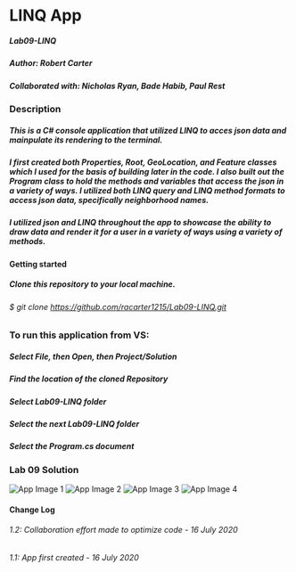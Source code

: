 # LINQ App
##### Lab09-LINQ
##### Author: Robert Carter
##### Collaborated with: Nicholas Ryan, Bade Habib, Paul Rest

### Description

##### This is a C# console application that utilized LINQ to acces json data and mainpulate its rendering to the terminal.
##### I first created both Properties, Root, GeoLocation, and Feature classes which I used for the basis of building later in the code. I also built out the Program class to hold the methods and variables that access the json in a variety of ways. I utilized both LINQ query and LINQ method formats to access json data, specifically neighborhood names. 
##### I utilized json and LINQ throughout the app to showcase the ability to draw data and render it for a user in a variety of ways using a variety of methods.

#### Getting started

##### Clone this repository to your local machine.
###### $ git clone https://github.com/racarter1215/Lab09-LINQ.git

### To run this application from VS:

##### Select File, then Open, then Project/Solution
##### Find the location of the cloned Repository
##### Select Lab09-LINQ folder
##### Select the next Lab09-LINQ folder
##### Select the Program.cs document

### Lab 09 Solution
![App Image 1](../assets/Lab09Solution1.png)
![App Image 2](../assets/Lab09Solution2.png)
![App Image 3](../assets/Lab09Solution3.png)
![App Image 4](../assets/Lab09Solution4and5.png)


#### Change Log

###### 1.2: Collaboration effort made to optimize code - 16 July 2020
###### 1.1: App first created - 16 July 2020
